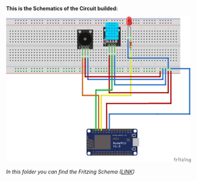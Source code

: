 **This is the Schematics of the Circuit builded:**

![Circuit](https://github.com/edovio/TemperatureMonitor/blob/master/circuit/TemperatureMonitor_bb.png "Circuit")

*In this folder you can find the Fritzing Schema ([LINK](https://github.com/edovio/TemperatureMonitor/blob/master/circuit/TemperatureMonitor.fzz))*
